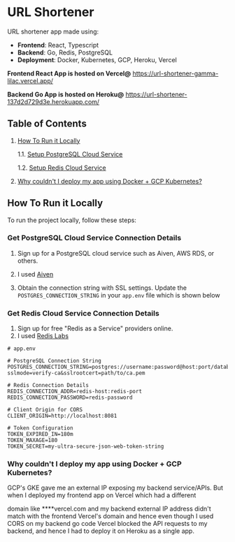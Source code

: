 # URL Shortener

URL shortener app made using:

- **Frontend**: React, Typescript
- **Backend**: Go, Redis, PostgreSQL
- **Deployment**: Docker, Kubernetes, GCP, Heroku, Vercel

**Frontend React App is hosted on Vercel@** https://url-shortener-gamma-lilac.vercel.app/

**Backend Go App is hosted on Heroku@** https://url-shortener-137d2d729d3e.herokuapp.com/


## Table of Contents

1. [How To Run it Locally](#how-to-run-it-locally)
   
    1.1. [Setup PostgreSQL Cloud Service](#get-postgresql-cloud-service-connection-details)
   
    1.2. [Setup Redis Cloud Service](#get-redis-cloud-service-connection-details)
   
2. [Why couldn't I deploy my app using Docker + GCP Kubernetes?](#why-couldnti-deploy-my-app-using-docker--gcp-kubernetes-)

## How To Run it Locally

To run the project locally, follow these steps:

### Get PostgreSQL Cloud Service Connection Details

1. Sign up for a PostgreSQL cloud service such as Aiven, AWS RDS, or others.
2. I used [Aiven](https://aiven.io/postgresql?utm_source=google&utm_medium=cpc&utm_campaign=brandservice_apac-india_en_exact&utm_content=brandservice_aivenpostgresql_rsa&utm_prog=alw&utm_cmp=9qbdzw&creative=675398376370&keyword=aiven%20postgres&matchtype=e&network=g&device=c&gad_source=1) 

3. Obtain the connection string with SSL settings. Update the `POSTGRES_CONNECTION_STRING` in your `app.env` file which is shown below

### Get Redis Cloud Service Connection Details
1. Sign up for free "Redis as a Service" providers online.
2. I used [Redis Labs](https://redis.com/)
```
# app.env

# PostgreSQL Connection String
POSTGRES_CONNECTION_STRING=postgres://username:password@host:port/database?sslmode=verify-ca&sslrootcert=path/to/ca.pem

# Redis Connection Details
REDIS_CONNECTION_ADDR=redis-host:redis-port
REDIS_CONNECTION_PASSWORD=redis-password

# Client Origin for CORS
CLIENT_ORIGIN=http://localhost:8081

# Token Configuration
TOKEN_EXPIRED_IN=180m
TOKEN_MAXAGE=180
TOKEN_SECRET=my-ultra-secure-json-web-token-string
```

### Why couldn't I deploy my app using Docker + GCP Kubernetes?
GCP's GKE gave me an external IP exposing my backend service/APIs. But when I deployed my frontend app on Vercel which had a different

domain like ****vercel.com and my backend external IP address didn't match with the frontend Vercel's domain and hence even though I used CORS on my backend go code
Vercel blocked the API requests to my backend, and hence I had to deploy it on Heroku as a single app.

